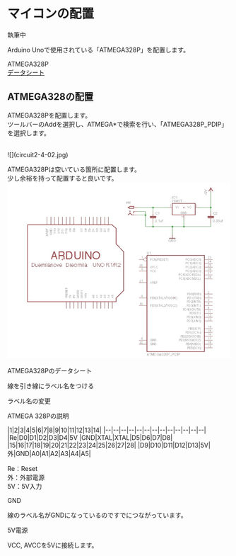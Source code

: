 # マイコンの配置

執筆中

Arduino Unoで使用されている「ATMEGA328P」を配置します。

ATMEGA328P
<br>
[データシート](
http://www.atmel.com/images/Atmel-8271-8-bit-AVR-Microcontroller-ATmega48A-48PA-88A-88PA-168A-168PA-328-328P_datasheet_Complete.pdf)


## ATMEGA328の配置


ATMEGA328Pを配置します。
<br>
ツールバーのAddを選択し、ATMEGA*で検索を行い、「ATMEGA328P_PDIP」を選択します。

<br>
![](circuit2-4-02.jpg)

ATMEGA328Pは空いている箇所に配置します。
<br>
少し余裕を持って配置すると良いです。
<br>
![](circuit2-4-03.jpg)


ATMEGA328Pのデータシート


線を引き線にラベル名をつける


ラベル名の変更


ATMEGA 328Pの説明

|1|2|3|4|5|6|7|8|9|10|11|12|13|14|
|--|--|--|--|--|--|--|--|--|--|--|--|--|
|Re|D0|D1|D2|D3|D4|5V   |GND|XTAL|XTAL|D5|D6|D7|D8|
|15|16|17|18|19|20|21|22|23|24|25|26|27|28|
|D9|D10|D11|D12|D13|5V|外|GND|A0|A1|A2|A3|A4|A5|

Re：Reset
<br>
外：外部電源
<br>
5V：5V入力

GND

線のラベル名がGNDになっているのですでにつながっています。

5V電源





VCC, AVCCを5Vに接続します。













